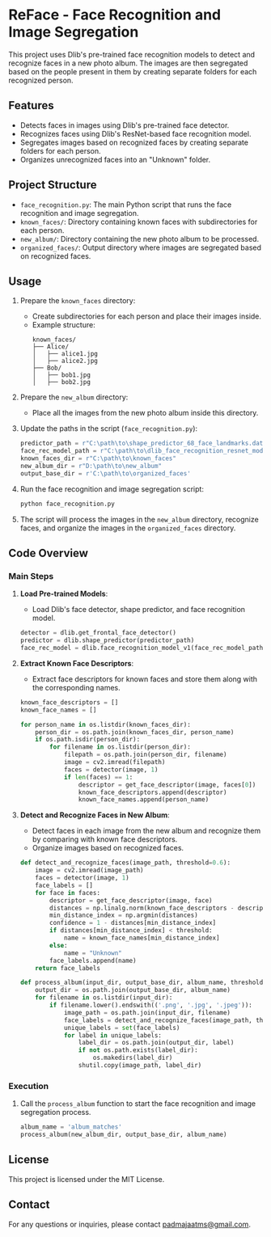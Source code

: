 # ReFace - Face Recognition and Image Segregation

This project uses Dlib's pre-trained face recognition models to detect and recognize faces in a new photo album. The images are then segregated based on the people present in them by creating separate folders for each recognized person.

## Features

- Detects faces in images using Dlib's pre-trained face detector.
- Recognizes faces using Dlib's ResNet-based face recognition model.
- Segregates images based on recognized faces by creating separate folders for each person.
- Organizes unrecognized faces into an "Unknown" folder.

## Project Structure

- `face_recognition.py`: The main Python script that runs the face recognition and image segregation.
- `known_faces/`: Directory containing known faces with subdirectories for each person.
- `new_album/`: Directory containing the new photo album to be processed.
- `organized_faces/`: Output directory where images are segregated based on recognized faces.

## Usage

1. Prepare the `known_faces` directory:
    - Create subdirectories for each person and place their images inside.
    - Example structure:
      ```
      known_faces/
      ├── Alice/
      │   ├── alice1.jpg
      │   ├── alice2.jpg
      ├── Bob/
      │   ├── bob1.jpg
      │   ├── bob2.jpg
      ```

2. Prepare the `new_album` directory:
    - Place all the images from the new photo album inside this directory.

3. Update the paths in the script (`face_recognition.py`):
    ```python
    predictor_path = r"C:\path\to\shape_predictor_68_face_landmarks.dat"
    face_rec_model_path = r"C:\path\to\dlib_face_recognition_resnet_model_v1.dat"
    known_faces_dir = r"C:\path\to\known_faces"
    new_album_dir = r"D:\path\to\new_album"
    output_base_dir = r'C:\path\to\organized_faces'
    ```

4. Run the face recognition and image segregation script:
    ```sh
    python face_recognition.py
    ```

5. The script will process the images in the `new_album` directory, recognize faces, and organize the images in the `organized_faces` directory.

## Code Overview

### Main Steps

1. **Load Pre-trained Models**:
    - Load Dlib's face detector, shape predictor, and face recognition model.

    ```python
    detector = dlib.get_frontal_face_detector()
    predictor = dlib.shape_predictor(predictor_path)
    face_rec_model = dlib.face_recognition_model_v1(face_rec_model_path)
    ```

2. **Extract Known Face Descriptors**:
    - Extract face descriptors for known faces and store them along with the corresponding names.

    ```python
    known_face_descriptors = []
    known_face_names = []

    for person_name in os.listdir(known_faces_dir):
        person_dir = os.path.join(known_faces_dir, person_name)
        if os.path.isdir(person_dir):
            for filename in os.listdir(person_dir):
                filepath = os.path.join(person_dir, filename)
                image = cv2.imread(filepath)
                faces = detector(image, 1)
                if len(faces) == 1:
                    descriptor = get_face_descriptor(image, faces[0])
                    known_face_descriptors.append(descriptor)
                    known_face_names.append(person_name)
    ```

3. **Detect and Recognize Faces in New Album**:
    - Detect faces in each image from the new album and recognize them by comparing with known face descriptors.
    - Organize images based on recognized faces.

    ```python
    def detect_and_recognize_faces(image_path, threshold=0.6):
        image = cv2.imread(image_path)
        faces = detector(image, 1)
        face_labels = []
        for face in faces:
            descriptor = get_face_descriptor(image, face)
            distances = np.linalg.norm(known_face_descriptors - descriptor, axis=1)
            min_distance_index = np.argmin(distances)
            confidence = 1 - distances[min_distance_index]
            if distances[min_distance_index] < threshold:
                name = known_face_names[min_distance_index]
            else:
                name = "Unknown"
            face_labels.append(name)
        return face_labels

    def process_album(input_dir, output_base_dir, album_name, threshold=0.6):
        output_dir = os.path.join(output_base_dir, album_name)
        for filename in os.listdir(input_dir):
            if filename.lower().endswith(('.png', '.jpg', '.jpeg')):
                image_path = os.path.join(input_dir, filename)
                face_labels = detect_and_recognize_faces(image_path, threshold)
                unique_labels = set(face_labels)
                for label in unique_labels:
                    label_dir = os.path.join(output_dir, label)
                    if not os.path.exists(label_dir):
                        os.makedirs(label_dir)
                    shutil.copy(image_path, label_dir)
    ```

### Execution

1. Call the `process_album` function to start the face recognition and image segregation process.

    ```python
    album_name = 'album_matches'
    process_album(new_album_dir, output_base_dir, album_name)
    ```

## License

This project is licensed under the MIT License.

## Contact

For any questions or inquiries, please contact [padmajaatms@gmail.com](padmajaatms@gmail.com).
